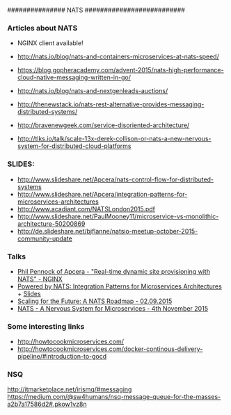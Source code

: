 ############### NATS ##########################

### Articles about NATS
  - NGINX client available!

  - http://nats.io/blog/nats-and-containers-microservices-at-nats-speed/
  - https://blog.gopheracademy.com/advent-2015/nats-high-performance-cloud-native-messaging-written-in-go/
  - http://nats.io/blog/nats-and-nextgenleads-auctions/
  - http://thenewstack.io/nats-rest-alternative-provides-messaging-distributed-systems/
  - http://bravenewgeek.com/service-disoriented-architecture/
  - http://tlks.io/talk/scale-13x-derek-collison-or-nats-a-new-nervous-system-for-distributed-cloud-platforms




### SLIDES:
  - http://www.slideshare.net/Apcera/nats-control-flow-for-distributed-systems
  - http://www.slideshare.net/Apcera/integration-patterns-for-microservices-architectures
  - http://www.acadiant.com/NATSLondon2015.pdf
  - http://www.slideshare.net/PaulMooney11/microservice-vs-monolithic-architecture-50200869
  - http://de.slideshare.net/bjflanne/natsio-meetup-october-2015-community-update


### Talks
  - [Phil Pennock of Apcera - "Real-time dynamic site provisioning with NATS" - NGINX](https://www.youtube.com/watch?v=MPIOK1lSo9s)
  - [Powered by NATS: Integration Patterns for Microservices Architectures](https://www.youtube.com/watch?v=f5gZdK8ir4M) + [Slides](http://www.slideshare.net/Apcera/integration-patterns-for-microservices-architectures)
  - [Scaling for the Future: A NATS Roadmap - 02.09.2015](https://www.youtube.com/watch?v=jxpYszUi8JQ)
  - [NATS - A Nervous System for Microservices - 4th November 2015](https://skillsmatter.com/skillscasts/7149-nats-a-nervous-system-for-microservices)





### Some interesting links
  - http://howtocookmicroservices.com/
  - http://howtocookmicroservices.com/docker-continous-delivery-pipeline/#introduction-to-gocd



### NSQ
  http://itmarketplace.net/irismq/#messaging
  https://medium.com/@sw4humans/nsq-message-queue-for-the-masses-a2b7a17586d2#.pkow1vz8n

